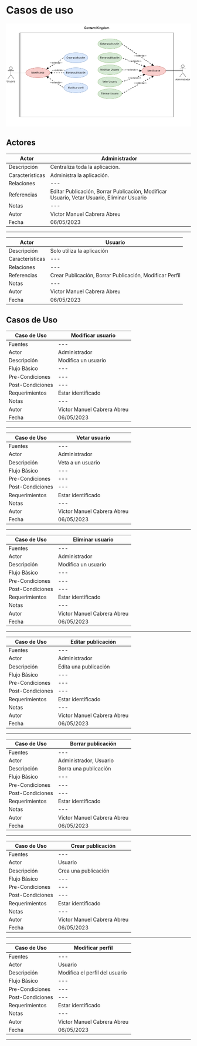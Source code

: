 # Casos de uso

![](../../img/case_use.png)

## Actores

| Actor | Administrador |
| ------------- | ------------- |
| Descripción | Centraliza toda la aplicación. |
| Características | Administra la aplicación. |
| Relaciones | --- |
| Referencias | Editar Publicación, Borrar Publicación, Modificar Usuario, Vetar Usuario, Eliminar Usuario |
| Notas | --- | 
| Autor  | Víctor Manuel Cabrera Abreu |
| Fecha | 06/05/2023 | 

___

| Actor | Usuario |
| ------------- | ------------- |
| Descripción | Solo utiliza la aplicación |
| Características | --- |
| Relaciones | --- |
| Referencias | Crear Publicación, Borrar Publicación, Modificar Perfil |
| Notas | --- | 
| Autor  | Víctor Manuel Cabrera Abreu  |
| Fecha | 06/05/2023 | 

## Casos de Uso

| Caso de Uso | Modificar usuario |
| ------------- | ------------- |
| Fuentes | --- | 
| Actor | Administrador |
| Descripción | Modifica un usuario |
| Flujo Básico | --- |
| Pre-Condiciones | --- |
| Post-Condiciones | --- |
| Requerimientos | Estar identificado |
| Notas | --- | 
| Autor | Víctor Manuel Cabrera Abreu |
| Fecha | 06/05/2023 |

___

| Caso de Uso | Vetar usuario |
| ------------- | ------------- |
| Fuentes | --- | 
| Actor | Administrador |
| Descripción | Veta a un usuario |
| Flujo Básico | --- |
| Pre-Condiciones | --- |
| Post-Condiciones | --- |
| Requerimientos | Estar identificado |
| Notas | --- | 
| Autor | Víctor Manuel Cabrera Abreu |
| Fecha | 06/05/2023 |

___

| Caso de Uso | Eliminar usuario |
| ------------- | ------------- |
| Fuentes | --- | 
| Actor | Administrador |
| Descripción | Modifica un usuario |
| Flujo Básico | --- |
| Pre-Condiciones | --- |
| Post-Condiciones | --- |
| Requerimientos | Estar identificado |
| Notas | --- | 
| Autor | Víctor Manuel Cabrera Abreu |
| Fecha | 06/05/2023 |

___

| Caso de Uso | Editar publicación |
| ------------- | ------------- |
| Fuentes | --- | 
| Actor | Administrador |
| Descripción | Edita una publicación |
| Flujo Básico | --- |
| Pre-Condiciones | --- |
| Post-Condiciones | --- |
| Requerimientos | Estar identificado |
| Notas | --- | 
| Autor | Víctor Manuel Cabrera Abreu |
| Fecha | 06/05/2023 |

___

| Caso de Uso | Borrar publicación |
| ------------- | ------------- |
| Fuentes | --- | 
| Actor | Administrador, Usuario |
| Descripción | Borra una publicación |
| Flujo Básico | --- |
| Pre-Condiciones | --- |
| Post-Condiciones | --- |
| Requerimientos | Estar identificado |
| Notas | --- | 
| Autor | Víctor Manuel Cabrera Abreu |
| Fecha | 06/05/2023 |

___

| Caso de Uso | Crear publicación |
| ------------- | ------------- |
| Fuentes | --- | 
| Actor | Usuario |
| Descripción | Crea una publicación |
| Flujo Básico | --- |
| Pre-Condiciones | --- |
| Post-Condiciones | --- |
| Requerimientos | Estar identificado |
| Notas | --- | 
| Autor | Víctor Manuel Cabrera Abreu |
| Fecha | 06/05/2023 |

___

| Caso de Uso | Modificar perfil |
| ------------- | ------------- |
| Fuentes | --- | 
| Actor | Usuario |
| Descripción | Modifica el perfil del usuario |
| Flujo Básico | --- |
| Pre-Condiciones | --- |
| Post-Condiciones | --- |
| Requerimientos | Estar identificado |
| Notas | --- | 
| Autor | Víctor Manuel Cabrera Abreu |
| Fecha | 06/05/2023 |

___